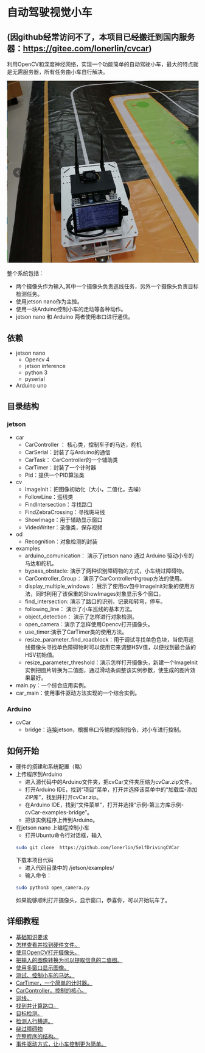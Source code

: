 # 自动驾驶视觉小车

## (因github经常访问不了，本项目已经搬迁到国内服务器：https://gitee.com/lonerlin/cvcar)

利用OpenCV和深度神经网络，实现一个功能简单的自动驾驶小车，最大的特点就是无需服务器，所有任务由小车自行解决。   

[![main](https://github.com/lonerlin/SelfDrivingCVCar/blob/testing/Tutorial/pic/main.png)](https://www.bilibili.com/video/BV12v411v7hy/)   

整个系统包括：
- 两个摄像头作为输入,其中一个摄像头负责巡线任务，另外一个摄像头负责目标检测任务。
- 使用jetson nano作为主控。
- 使用一块Arduino控制小车的走动等各种动作。
- jetson nano 和 Arduino 两者使用串口进行通信。

## 依赖
- jetson nano
    - Opencv 4
    - jetson inference
    - python 3
    - pyserial
- Arduino uno
 
## 目录结构   
### jetson   
- car
    - CarController ： 核心类，控制车子的马达，舵机
    - CarSerial：封装了与Arduino的通信
    - CarTask： CarController的一个辅助类
    - CarTimer：封装了一个计时器
    - Pid：提供一个PID算法类
- cv
    - ImageInit：把图像初始化（大小，二值化，去噪）
    - FollowLine：巡线类
    - FindIntersection：寻找路口
    - FindZebraCrossing：寻找斑马线
    - ShowImage：用于辅助显示窗口
    - VideoWriter：录像类，保存视频    
- od
    - Recognition：对象检测的封装
- examples
    - arduino_comunication： 演示了jetson nano 通过 Arduino 驱动小车的马达和舵机。
    - bypass_obstacle: 演示了两种识别障碍物的方式，小车绕过障碍物。
    - CarController_Group： 演示了CarController中group方法的使用。
    - display_multiple_windows： 展示了使用cv包中ImageInit对象的使用方法，同时利用了该保重的ShowImages对象显示多个窗口。
    - find_intersection: 演示了路口的识别，记录和转弯，停车。
    - following_line： 演示了小车巡线的基本方法。
    - object_detection： 演示了怎样进行对象检测。
    - open_camera：演示了怎样使用Opencv打开摄像头。
    - use_timer:演示了CarTimer类的使用方法。
    - resize_parameter_find_roadblock：用于调试寻找单色色块，当使用巡线摄像头寻找单色障碍物时可以使用它来调整HSV值，以便找到最合适的HSV初始值。
    - resize_parameter_threshold：演示怎样打开摄像头，新建一个ImageInit实例把图片转换为二值图，通过滑动条调整该实例参数，使生成的图片效果最好。
- main.py：一个综合应用实例。
- car_main：使用事件驱动方法实现的一个综合实例。

### Arduino
- cvCar
    - bridge：连接jetson，根据串口传输的控制指令，对小车进行控制。

## 如何开始
- 硬件的搭建和系统配置（略）
- 上传程序到Arduino
    - 进入源代码中的Arduino文件夹，把cvCar文件夹压缩为cvCar.zip文件。
    - 打开Arduino IDE，找到“项目”菜单，打开并选择该菜单中的“加载库-添加ZIP库”，找到并打开cvCar.zip。
    - 在Arduino IDE，找到“文件菜单”，打开并选择“示例-第三方库示例-cvCar-examples-bridge”。
    - 把该实例程序上传到Arduino。
- 在jetson nano 上编程控制小车
    - 打开Ubuntu命令行对话框，输入
    ```bash
    sudo git clone  https://github.com/lonerlin/SelfDrivingCVCar
    ```
     下载本项目代码
    - 进入代码目录中的 /jetson/examples/
    - 输入命令：
    ```bash
    sudo python3 open_camera.py
    ```
    如果能够顺利打开摄像头，显示窗口，恭喜你，可以开始玩车了。


## 详细教程
- [基础知识要求](https://github.com/lonerlin/SelfDrivingCVCar/blob/testing/Tutorial/basic_knowledge.md)
- [怎样查看并找到硬件文件。](https://github.com/lonerlin/SelfDrivingCVCar/blob/testing/Tutorial/find_devices.md)
- [使用OpenCV打开摄像头。](https://github.com/lonerlin/SelfDrivingCVCar/blob/testing/Tutorial/open_camera.md)
- [把输入的图像转换为可以提取信息的二值图。](https://github.com/lonerlin/SelfDrivingCVCar/blob/testing/Tutorial/init_frame.md)
- [使用多窗口显示图像。](https://github.com/lonerlin/SelfDrivingCVCar/blob/testing/Tutorial/display_windows.md)
- [测试、控制小车的马达。](https://github.com/lonerlin/SelfDrivingCVCar/blob/testing/Tutorial/serial_comunication.md)
- [CarTimer，一个简单的计时器。](https://github.com/lonerlin/SelfDrivingCVCar/blob/testing/Tutorial/timer.md)
- [CarController，控制的核心。](https://github.com/lonerlin/SelfDrivingCVCar/blob/testing/Tutorial/car_controller.md)
- [巡线。](https://github.com/lonerlin/SelfDrivingCVCar/blob/testing/Tutorial/following_line.md)
- [找到并计算路口。](https://github.com/lonerlin/SelfDrivingCVCar/blob/testing/Tutorial/intersection.md)
- [目标检测。](https://github.com/lonerlin/SelfDrivingCVCar/blob/testing/Tutorial/object_detection.md)
- [检测人行横道。](https://github.com/lonerlin/SelfDrivingCVCar/blob/testing/Tutorial/zebra_crossing.md)
- [绕过障碍物](https://github.com/lonerlin/SelfDrivingCVCar/blob/testing/Tutorial/avoid_obstacles.md)
- [完整程序的结构。](https://github.com/lonerlin/SelfDrivingCVCar/blob/testing/Tutorial/complete_program.md)
- [事件驱动方式，让小车控制更为简单。](https://github.com/lonerlin/SelfDrivingCVCar/blob/testing/Tutorial/event_driven.md)

